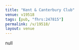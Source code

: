```yaml
---
title: "Kent & Canterbury Club"
venue: v19518
tags: [pub, "fhrs:247815"]
permalink: /v/19518/
layout: venue
---
```

null